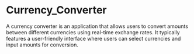 # Currency_Converter
A currency converter is an application that allows users to convert amounts between different currencies using real-time exchange rates. It typically features a user-friendly interface where users can select currencies and input amounts for conversion.
